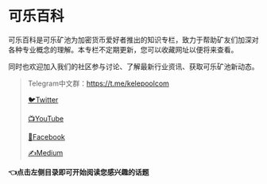 # 可乐百科

可乐百科是可乐矿池为加密货币爱好者推出的知识专栏，致力于帮助矿友们加深对各种专业概念的理解。本专栏不定期更新，您可以收藏网址以便将来查看。

同时也欢迎加入我们的社区参与讨论、了解最新行业资讯、获取可乐矿池新动态。

> Telegram中文群：https://t.me/kelepoolcom
>
> [🐦Twitter](https://twitter.com/PoolCola)
>
> [📺YouTube](https://www.youtube.com/channel/UC41u9bo8U8UYNO_rJ6pb8GQ)
>
> [🤝Facebook](https://www.facebook.com/KelePool/)
>
> [✍Medium](https://medium.com/@kelepool)



**👈点击左侧目录即可开始阅读您感兴趣的话题**



